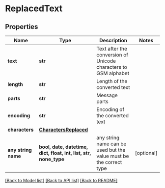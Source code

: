 # ReplacedText


## Properties
Name | Type | Description | Notes
------------ | ------------- | ------------- | -------------
**text** | **str** | Text after the conversion of Unicode characters to GSM alphabet | 
**length** | **str** | Length of the converted text | 
**parts** | **str** | Message parts | 
**encoding** | **str** | Encoding of the converted text | 
**characters** | [**CharactersReplaced**](CharactersReplaced.md) |  | 
**any string name** | **bool, date, datetime, dict, float, int, list, str, none_type** | any string name can be used but the value must be the correct type | [optional]

[[Back to Model list]](../../README.md#models) [[Back to API list]](../../README.md#available-methods) [[Back to README]](../../README.md)


